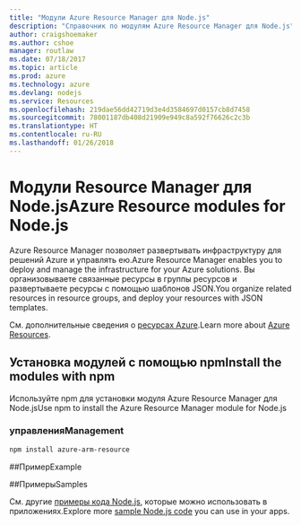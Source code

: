 ```yaml
---
title: "Модули Azure Resource Manager для Node.js"
description: "Справочник по модулям Azure Resource Manager для Node.js"
author: craigshoemaker
ms.author: cshoe
manager: routlaw
ms.date: 07/18/2017
ms.topic: article
ms.prod: azure
ms.technology: azure
ms.devlang: nodejs
ms.service: Resources
ms.openlocfilehash: 219dae56dd42719d3e4d3584697d0157cb8d7458
ms.sourcegitcommit: 78001187db408d21909e949c8a592f76626c2c3b
ms.translationtype: HT
ms.contentlocale: ru-RU
ms.lasthandoff: 01/26/2018
---
```

# <a name="azure-resource-modules-for-nodejs"></a><span data-ttu-id="9ecf7-103">Модули Resource Manager для Node.js</span><span class="sxs-lookup"><span data-stu-id="9ecf7-103">Azure Resource modules for Node.js</span></span>

<span data-ttu-id="9ecf7-104">Azure Resource Manager позволяет развертывать инфраструктуру для решений Azure и управлять ею.</span><span class="sxs-lookup"><span data-stu-id="9ecf7-104">Azure Resource Manager enables you to deploy and manage the infrastructure for your Azure solutions.</span></span> <span data-ttu-id="9ecf7-105">Вы организовываете связанные ресурсы в группы ресурсов и развертываете ресурсы с помощью шаблонов JSON.</span><span class="sxs-lookup"><span data-stu-id="9ecf7-105">You organize related resources in resource groups, and deploy your resources with JSON templates.</span></span>

<span data-ttu-id="9ecf7-106">См. дополнительные сведения о [ресурсах Azure](https://docs.microsoft.com/azure/azure-resource-manager/).</span><span class="sxs-lookup"><span data-stu-id="9ecf7-106">Learn more about [Azure Resources](https://docs.microsoft.com/azure/azure-resource-manager/).</span></span>

## <a name="install-the-modules-with-npm"></a><span data-ttu-id="9ecf7-107">Установка модулей с помощью npm</span><span class="sxs-lookup"><span data-stu-id="9ecf7-107">Install the modules with npm</span></span>

<span data-ttu-id="9ecf7-108">Используйте npm для установки модуля Azure Resource Manager для Node.js</span><span class="sxs-lookup"><span data-stu-id="9ecf7-108">Use npm to install the Azure Resource Manager module for Node.js</span></span>

### <a name="management"></a><span data-ttu-id="9ecf7-109">управления</span><span class="sxs-lookup"><span data-stu-id="9ecf7-109">Management</span></span>

```bash
npm install azure-arm-resource
```

##<a name="example"></a><span data-ttu-id="9ecf7-110">Пример</span><span class="sxs-lookup"><span data-stu-id="9ecf7-110">Example</span></span>

##<a name="samples"></a><span data-ttu-id="9ecf7-111">Примеры</span><span class="sxs-lookup"><span data-stu-id="9ecf7-111">Samples</span></span>

<span data-ttu-id="9ecf7-112">См. другие [примеры кода Node.js](https://azure.microsoft.com/resources/samples/?platform=nodejs), которые можно использовать в приложениях.</span><span class="sxs-lookup"><span data-stu-id="9ecf7-112">Explore more [sample Node.js code](https://azure.microsoft.com/resources/samples/?platform=nodejs) you can use in your apps.</span></span>